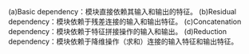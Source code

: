 (a)Basic dependency：模块直接依赖其输入和输出的特征。
(b)Residual dependency：模块依赖于残差连接的输入和输出特征。
(c)Concatenation dependency：模块依赖于特征拼接操作的输入和输出。
(d)Reduction dependency：模块依赖于降维操作（求和）连接的输入特征和输出特征。
